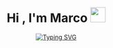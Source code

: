 
<h1 align="center"><b>Hi , I'm Marco </b><img src="https://media.giphy.com/media/hvRJCLFzcasrR4ia7z/giphy.gif" width="35"></h1>
<!--  -->
<p align="center">
      <a href="https://git.io/typing-svg"><img src="https://readme-typing-svg.herokuapp.com?font=Fira+Code&pause=1000&width=435&lines=Full+Stack+Developer;Just+For+Fun...%3C3" alt="Typing SVG" /></a>
</p>

<br>



